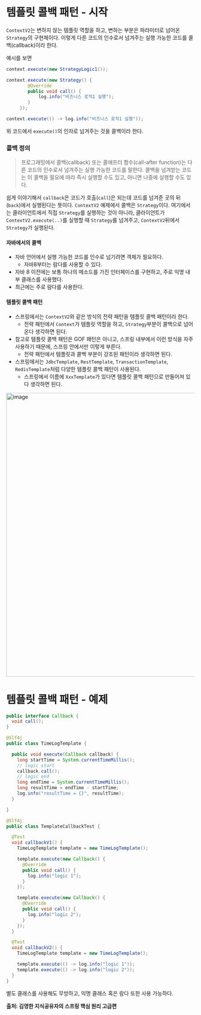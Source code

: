 # 템플릿 콜백 패턴 - 시작
`ContextV2`는 변하지 않는 템플릿 역할을 하고, 변하는 부분은 파라미터로 넘어온 `Strategy`의 구현체이다.
이렇게 다른 코드의 인수로서 넘겨주는 실행 가능한 코드를 콜백(callback)이라 한다.

예시를 보면

~~~java
context.execute(new StrategyLogic1());

context.execute(new Strategy() {
        @Override
        public void call() {
            log.info("비즈니스 로직1 실행"); 
        }
     });

context.execute(() -> log.info("비즈니스 로직1 실행"));
~~~

위 코드에서 `execute()`의 인자로 넘겨주는 것을 콜백이라 한다.

### 콜백 정의
> 프로그래밍에서 콜백(callback) 또는 콜애프터 함수(call-after function)는 다른 코드의 인수로서 넘겨주는 실행 가능한 코드를 말한다. 콜백을 넘겨받는 코드는 이 콜백을 필요에 따라 즉시 실행할 수도 있고, 아니면 나중에 실행할 수도 있다.

쉽게 이야기해서 `callback`은 코드가 호출(`call`)은 되는데 코드를 넘겨준 곳의 뒤(`back`)에서 실행된다는 뜻이다. 
`ContextV2` 예제에서 콜백은 `Strategy`이다.
여기에서는 클라이언트에서 직접 `Strategy`를 실행하는 것이 아니라, 클라이언트가 `ContextV2.execute(..)`를 실행할 때 `Strategy`를 넘겨주고, `ContextV2`뒤에서 `Strategy`가 실행된다.

#### 자바에서의 콜백
- 자바 언어에서 실행 가능한 코드를 인수로 넘기려면 객체가 필요하다.
    - 자바8부터는 람다를 사용할 수 있다. 
- 자바 8 이전에는 보통 하나의 메소드를 가진 인터페이스를 구현하고, 주로 익명 내부 클래스를 사용했다.
- 최근에는 주로 람다를 사용한다.

#### 템플릿 콜백 패턴
- 스프링에서는 `ContextV2`와 같은 방식의 전략 패턴을 템플릿 콜백 패턴이라 한다.
    - 전략 패턴에서 `Context`가 템플릿 역할을 하고, `Strategy`부분이 콜백으로 넘어온다 생각하면 된다.
- 참고로 템플릿 콜백 패턴은 GOF 패턴은 아니고, 스프링 내부에서 이런 방식을 자주 사용하기 때문에, 스프링 안에서만 이렇게 부른다.
    - 전략 패턴에서 템플릿과 콜백 부분이 강조된 패턴이라 생각하면 된다.
- 스프링에서는 `JdbcTemplate`, `RestTemplate`, `TransactionTemplate`, `RedisTemplate`처럼 다양한 템플릿 콜백 패턴이 사용된다.
    - 스프링에서 이름에 `XxxTemplate`가 있다면 템플릿 콜백 패턴으로 만들어져 있다 생각하면 된다.

<img width="756" alt="image" src="https://github.com/rhqudco/Spring-advance/assets/55828130/bbfe99a5-f255-4270-9672-2700b4e3d9a6">

# 템플릿 콜백 패턴 - 예제
~~~java
public interface Callback {
  void call();
}
~~~

~~~java
@Slf4j
public class TimeLogTemplate {

  public void execute(Callback callback) {
    long startTime = System.currentTimeMillis();
    // logic start
    callback.call();
    // logic end
    long endTime = System.currentTimeMillis();
    long resultTime = endTime - startTime;
    log.info("resultTime = {}", resultTime);
  }

}
~~~

~~~java
@Slf4j
public class TemplateCallbackTest {

  @Test
  void callbackV1() {
    TimeLogTemplate template = new TimeLogTemplate();

    template.execute(new Callback() {
      @Override
      public void call() {
        log.info("logic 1");
      }
    });

    template.execute(new Callback() {
      @Override
      public void call() {
        log.info("logic 2");
      }
    });
  }

  @Test
  void callbackV2() {
    TimeLogTemplate template = new TimeLogTemplate();

    template.execute(() -> log.info("logic 1"));
    template.execute(() -> log.info("logic 2"));
  }
}
~~~

별도 클래스를 사용해도 무방하고, 익명 클래스 혹은 람다 또한 사용 가능하다.

__출처: 김영한 지식공유자의 스프링 핵심 원리 고급편__